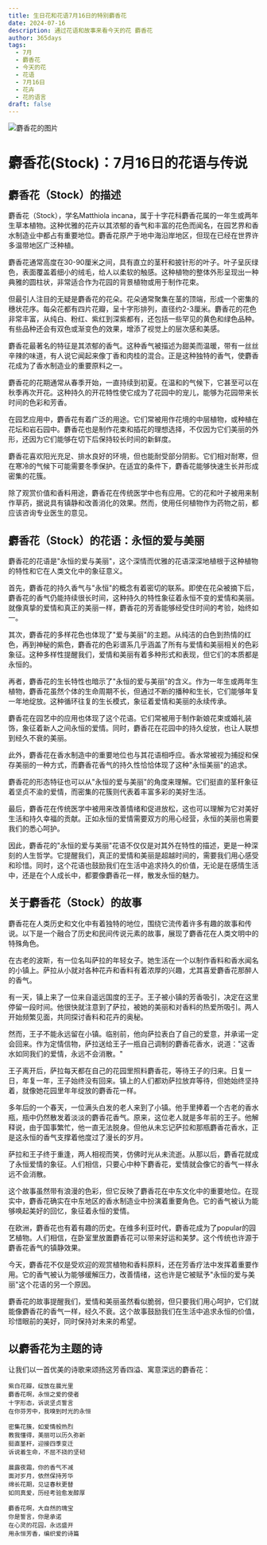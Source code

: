 ```yaml
---
title: 生日花和花语7月16日的特别麝香花
date: 2024-07-16
description: 通过花语和故事来看今天的花 麝香花
author: 365days
tags:
  - 7月
  - 麝香花
  - 今天的花
  - 花语
  - 7月16日
  - 花卉
  - 花的语言
draft: false
---
```


![麝香花的图片](https://cdn.pixabay.com/photo/2017/04/04/18/19/matthiola-tricuspidata-2202665_1280.jpg#center#center)


# 麝香花(Stock)：7月16日的花语与传说

## 麝香花（Stock）的描述

麝香花（Stock），学名Matthiola incana，属于十字花科麝香花属的一年生或两年生草本植物。这种优雅的花卉以其浓郁的香气和丰富的花色而闻名，在园艺界和香水制造业中都占有重要地位。麝香花原产于地中海沿岸地区，但现在已经在世界许多温带地区广泛种植。

麝香花通常高度在30-90厘米之间，具有直立的茎秆和披针形的叶子。叶子呈灰绿色，表面覆盖着细小的绒毛，给人以柔软的触感。这种植物的整体外形呈现出一种典雅的圆柱状，非常适合作为花园的背景植物或用于制作花束。

但最引人注目的无疑是麝香花的花朵。花朵通常聚集在茎的顶端，形成一个密集的穗状花序。每朵花都有四片花瓣，呈十字形排列，直径约2-3厘米。麝香花的花色非常丰富，从纯白、粉红、紫红到深紫都有，还包括一些罕见的黄色和绿色品种。有些品种还会有双色或渐变色的效果，增添了视觉上的层次感和美感。

麝香花最著名的特征是其浓郁的香气。这种香气被描述为甜美而温暖，带有一丝丝辛辣的味道，有人说它闻起来像丁香和肉桂的混合。正是这种独特的香气，使麝香花成为了香水制造业的重要原料之一。

麝香花的花期通常从春季开始，一直持续到初夏。在温和的气候下，它甚至可以在秋季再次开花。这种持久的开花特性使它成为了花园中的宠儿，能够为花园带来长时间的色彩和芳香。

在园艺应用中，麝香花有着广泛的用途。它们常被用作花境的中层植物，或种植在花坛和岩石园中。麝香花也是制作花束和插花的理想选择，不仅因为它们美丽的外形，还因为它们能够在切下后保持较长时间的新鲜度。

麝香花喜欢阳光充足、排水良好的环境，但也能耐受部分阴影。它们相对耐寒，但在寒冷的气候下可能需要冬季保护。在适宜的条件下，麝香花能够快速生长并形成密集的花簇。

除了观赏价值和香料用途，麝香花在传统医学中也有应用。它的花和叶子被用来制作草药，据说具有镇静和改善消化的效果。然而，使用任何植物作为药物之前，都应该咨询专业医生的意见。

## 麝香花（Stock）的花语：永恒的爱与美丽

麝香花的花语是"永恒的爱与美丽"，这个深情而优雅的花语深深地植根于这种植物的特性和它在人类文化中的象征意义。

首先，麝香花的持久香气与"永恒"的概念有着密切的联系。即使在花朵被摘下后，麝香花的香气仍能持续很长时间，这种持久的特性象征着永恒不变的爱情和美丽。就像真挚的爱情和真正的美丽一样，麝香花的芳香能够经受住时间的考验，始终如一。

其次，麝香花的多样花色也体现了"爱与美丽"的主题。从纯洁的白色到热情的红色，再到神秘的紫色，麝香花的色彩谱系几乎涵盖了所有与爱情和美丽相关的色彩象征。这种多样性提醒我们，爱情和美丽有着多种形式和表现，但它们的本质都是永恒的。

再者，麝香花的生长特性也暗示了"永恒的爱与美丽"的含义。作为一年生或两年生植物，麝香花虽然个体的生命周期不长，但通过不断的播种和生长，它们能够年复一年地绽放。这种循环往复的生长模式，象征着爱情和美丽的永续传承。

麝香花在园艺中的应用也体现了这个花语。它们常被用于制作新娘花束或婚礼装饰，象征着新人之间永恒的爱情。同时，麝香花在花园中的持久绽放，也让人联想到经久不衰的美丽。

此外，麝香花在香水制造中的重要地位也与其花语相呼应。香水常被视为捕捉和保存美丽的一种方式，而麝香花香气的持久性恰恰体现了这种"永恒美丽"的追求。

麝香花的形态特征也可以从"永恒的爱与美丽"的角度来理解。它们挺直的茎秆象征着坚贞不渝的爱情，而密集的花簇则代表着丰富多彩的美好生活。

最后，麝香花在传统医学中被用来改善情绪和促进放松，这也可以理解为它对美好生活和持久幸福的贡献。正如永恒的爱情需要双方的用心经营，永恒的美丽也需要我们的悉心呵护。

因此，麝香花的"永恒的爱与美丽"花语不仅仅是对其外在特性的描述，更是一种深刻的人生哲学。它提醒我们，真正的爱情和美丽是超越时间的，需要我们用心感受和珍惜。同时，这个花语也鼓励我们在生活中追求持久的价值，无论是在感情生活中，还是在个人成长中，都要像麝香花一样，散发永恒的魅力。

## 关于麝香花（Stock）的故事

麝香花在人类历史和文化中有着独特的地位，围绕它流传着许多有趣的故事和传说。以下是一个融合了历史和民间传说元素的故事，展现了麝香花在人类文明中的特殊角色。

在古老的波斯，有一位名叫萨拉的年轻女子。她生活在一个以制作香料和香水闻名的小镇上。萨拉从小就对各种花卉和香料有着浓厚的兴趣，尤其喜爱麝香花那醉人的香气。

有一天，镇上来了一位来自遥远国度的王子。王子被小镇的芳香吸引，决定在这里停留一段时间。他很快就注意到了萨拉，被她的美丽和对香料的热爱所吸引。两人开始频繁见面，共同探讨香料和花卉的奥秘。

然而，王子不能永远留在小镇。临别前，他向萨拉表白了自己的爱意，并承诺一定会回来。作为定情信物，萨拉送给王子一瓶自己调制的麝香花香水，说道："这香水如同我们的爱情，永远不会消散。"

王子离开后，萨拉每天都在自己的花园里照料麝香花，等待王子的归来。日复一日，年复一年，王子始终没有回来。镇上的人们都劝萨拉放弃等待，但她始终坚持着，就像她花园里年年绽放的麝香花一样。

多年后的一个春天，一位满头白发的老人来到了小镇。他手里捧着一个古老的香水瓶，瓶中仍然散发着淡淡的麝香花香气。原来，这位老人就是多年前的王子。他解释说，由于国事繁忙，他一直无法脱身。但他从未忘记萨拉和那瓶麝香花香水，正是这永恒的香气支撑着他度过了漫长的岁月。

萨拉和王子终于重逢，两人相视而笑，仿佛时光从未流逝。从那以后，麝香花就成了永恒爱情的象征。人们相信，只要心中种下麝香花，爱情就会像它的香气一样永远不会消散。

这个故事虽然带有浪漫的色彩，但它反映了麝香花在中东文化中的重要地位。在现实中，麝香花确实在中东地区的香水制造业中扮演着重要角色。它的香气被认为能够唤起美好的回忆，象征着永恒的爱情。

在欧洲，麝香花也有着有趣的历史。在维多利亚时代，麝香花成为了popular的园艺植物。人们相信，在卧室里放置麝香花可以带来好运和美梦。这个传统也许源于麝香花香气的镇静效果。

今天，麝香花不仅是受欢迎的观赏植物和香料原料，还在芳香疗法中发挥着重要作用。它的香气被认为能够缓解压力，改善情绪，这也许是它被赋予"永恒的爱与美丽"这个花语的另一个原因。

麝香花的故事提醒我们，爱情和美丽虽然看似脆弱，但只要我们用心呵护，它们就能像麝香花的香气一样，经久不衰。这个故事鼓励我们在生活中追求永恒的价值，珍惜眼前的美好，同时保持对未来的希望。

## 以麝香花为主题的诗

让我们以一首优美的诗歌来颂扬这芳香四溢、寓意深远的麝香花：

```
紫白花瓣，绽放在晨光里
麝香花啊，永恒之爱的使者
十字形态，诉说坚贞誓言
在你芬芳中，我嗅到时光的永恒

密集花簇，如爱情般热烈
教我懂得，美丽可以历久弥新
挺直茎秆，迎接四季变迁
诉说着生命，不屈不挠的坚韧

晨露夜霜，你的香气不减
面对岁月，依然保持芳华
绵长花期，见证春秋更替
如同真爱，历经考验愈发醇厚

麝香花啊，大自然的瑰宝
你是誓言，你是承诺
在心灵的花园，永远盛开
用永恒芳香，编织爱的诗篇
```
